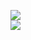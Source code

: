 [![](https://img.shields.io/badge/Made%20With-Github%20Spray-lightgrey.svg?style=for-the-badge&logo=github)](https://github.com/Annihil/github-spray#7877)  
[![](https://i.imgur.com/2DrTn0Z.gif)](https://github.com/Annihil/github-spray)